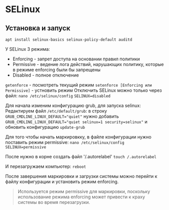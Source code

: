 # SELinux

## Установка и запуск
`apt install selinux-basics selinux-policy-default auditd`

У SELinux 3 режима:
- Enforcing - запрет доступа на основании правил политики
- Permissive - ведение лога действий, нарушающих политику, которые в режиме enforcing были бы запрещены
- Disabled - полное отключение

`getenforce` - посмотреть текущий режим
`setenforce [Enforcing или Permissive]` - устновить режим
Отключить SELinux можно только через файл:
`nano /etc/selinux/config` 
`SELINUX=disabled`

Для начала изменим конфигурацию grub, для запуска selinux:
Редактируем файл `/etc/default/grub`:
в строку
`GRUB_CMDLINE_LINUX_DEFAULT="quiet"`
нужно добавить
`GRUB_CMDLINE_LINUX_DEFAULT="quiet selinux=1 security=selinux"`
и обновить конфигурацию
`update-grub`

Для того чтобы начать маркировкку, в файле конфигурации нужно поставить режим permissive:
`nano /etc/selinux/config` 
`SELINUX=permissive`

После нужно в корне создать файл '/.autorelabel'
`touch /.autorelabel`

И перезагружаем компьютер:
`reboot`

После завершения маркировки и загрузки системы можно перейти к файлу конфигурации и установить режим enforcing.
> Используется режим permissive для маркировки, поскольку использование режима enforcing может привести к краху системы во время перезагрузки.
